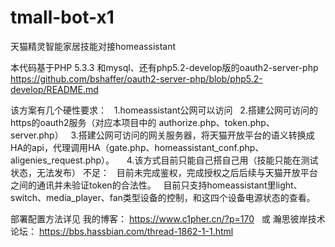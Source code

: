 # tmall-bot-x1
天猫精灵智能家居技能对接homeassistant

本代码基于PHP 5.3.3 和mysql、还有php5.2-develop版的oauth2-server-php
https://github.com/bshaffer/oauth2-server-php/blob/php5.2-develop/README.md

该方案有几个硬性要求：   
   1.homeassistant公网可以访问
   2.搭建公网可访问的https的oauth2服务（对应本项目中的 authorize.php、token.php、server.php）
   3.搭建公网可访问的网关服务器，将天猫开放平台的语义转换成HA的api，代理调用HA（gate.php、homeassistant_conf.php、aligenies_request.php）。   
   4.该方式目前只能自己搭自己用（技能只能在测试状态，无法发布）
不足：
   目前未完成鉴权，完成授权之后后续与天猫开放平台之间的通讯并未验证token的合法性。
   目前只支持homeassistant里light、switch、media_player、fan类型设备的控制，和这四个设备电源状态的查看。
   
部署配置方法详见 
	我的博客：				https://www.c1pher.cn/?p=170   或 
	瀚思彼岸技术论坛：	https://bbs.hassbian.com/thread-1862-1-1.html
